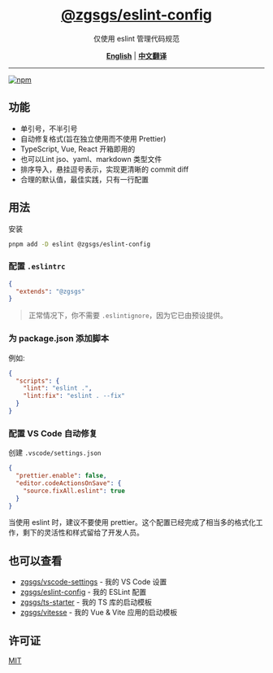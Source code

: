 <div align="center">
  <a href="https://github.com/zgsgs/eslint-config">
    <h1>@zgsgs/eslint-config</h1>
  </a>

  <p>仅使用 eslint 管理代码规范</p>

[**English**](./README.md) |
[**中文翻译**](./README_zh.md)
</div>

---

[![npm](https://img.shields.io/npm/v/@zgsgs/eslint-config?color=a1b858&label=)](https://npmjs.com/package/@zgsgs/eslint-config)

## 功能

- 单引号，不半引号
- 自动修复格式(旨在独立使用而不使用 Prettier)
- TypeScript, Vue, React 开箱即用的
- 也可以Lint jso、yaml、markdown 类型文件
- 排序导入，悬挂逗号表示，实现更清晰的 commit diff
- 合理的默认值，最佳实践，只有一行配置

## 用法

安装

```bash
pnpm add -D eslint @zgsgs/eslint-config
```

### 配置 `.eslintrc`

```json
{
  "extends": "@zgsgs"
}
```

> 正常情况下，你不需要 `.eslintignore`，因为它已由预设提供。

### 为 package.json 添加脚本

例如:

```json
{
  "scripts": {
    "lint": "eslint .",
    "lint:fix": "eslint . --fix"
  }
}
```

### 配置 VS Code 自动修复

创建 `.vscode/settings.json`

```json
{
  "prettier.enable": false,
  "editor.codeActionsOnSave": {
    "source.fixAll.eslint": true
  }
}
```

当使用 eslint 时，建议不要使用 prettier。这个配置已经完成了相当多的格式化工作，剩下的灵活性和样式留给了开发人员。

## 也可以查看

- [zgsgs/vscode-settings](https://github.com/zgsgs/vscode-settings) - 我的 VS Code 设置
- [zgsgs/eslint-config](https://github.com/zgsgs/eslint-config) - 我的 ESLint 配置
- [zgsgs/ts-starter](https://github.com/zgsgs/ts-starter) - 我的 TS 库的启动模板
- [zgsgs/vitesse](https://github.com/zgsgs/vitesse) - 我的 Vue & Vite 应用的启动模板

## 许可证

[MIT](./LICENSE)
